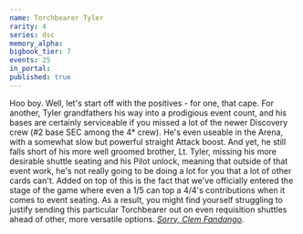 ```yaml
---
name: Torchbearer Tyler
rarity: 4
series: dsc
memory_alpha:
bigbook_tier: 7
events: 25
in_portal:
published: true
---
```


Hoo boy. Well, let's start off with the positives - for one, that cape. For another, Tyler grandfathers his way into a prodigious event count, and his bases are certainly serviceable if you missed a lot of the newer Discovery crew (#2 base SEC among the 4* crew). He's even useable in the Arena, with a somewhat slow but powerful straight Attack boost. And yet, he still falls short of his more well groomed brother, Lt. Tyler, missing his more desirable shuttle seating and his Pilot unlock, meaning that outside of that event work, he's not really going to be doing a lot for you that a lot of other cards can't. Added on top of this is the fact that we've officially entered the stage of the game where even a 1/5 can top a 4/4's contributions when it comes to event seating. As a result, you might find yourself struggling to justify sending this particular Torchbearer out on even requisition shuttles ahead of other, more versatile options. [_Sorry, Clem Fandango_](https://www.youtube.com/watch?v=5chS2lndaJk).
